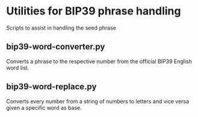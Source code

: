 # Utilities for BIP39 phrase handling

Scripts to assist in handling the seed phrase

## bip39-word-converter.py

Converts a phrase to the respective number from the official BIP39 English word list.

## bip39-word-replace.py

Converts every number from a string of numbers to letters and vice versa given a specific word as base.
